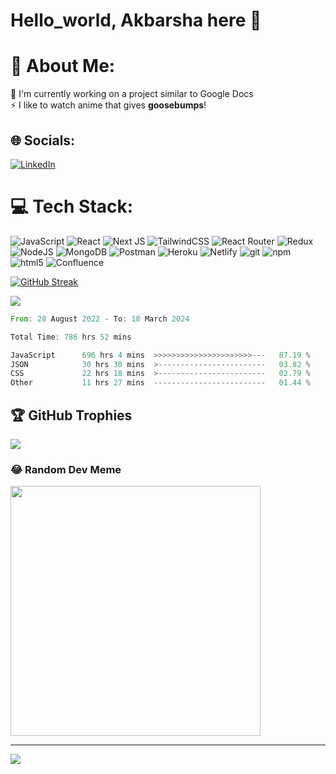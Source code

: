 <!-- **iamakbarsha1/iamakbarsha1** is a ✨ _special_ ✨ repository because its `README.md` (this file) appears on your GitHub profile. -->

# Hello_world, Akbarsha here 👋

# 💫 About Me:
🔭 I'm currently working on a project similar to Google Docs <br>⚡ I like to watch anime that gives <b>goosebumps</b>!


## 🌐 Socials:
[![LinkedIn](https://img.shields.io/badge/LinkedIn-%230077B5.svg?logo=linkedin&logoColor=white)](https://linkedin.com/in/https://www.linkedin.com/in/iamakbarsha/) 

# 💻 Tech Stack:
![JavaScript](https://img.shields.io/badge/javascript-%23323330.svg?style=for-the-badge&logo=javascript&logoColor=%23F7DF1E) ![React](https://img.shields.io/badge/react-%2320232a.svg?style=for-the-badge&logo=react&logoColor=%2361DAFB) ![Next JS](https://img.shields.io/badge/Next-black?style=for-the-badge&logo=next.js&logoColor=white) ![TailwindCSS](https://img.shields.io/badge/tailwindcss-%2338B2AC.svg?style=for-the-badge&logo=tailwind-css&logoColor=white) ![React Router](https://img.shields.io/badge/React_Router-CA4245?style=for-the-badge&logo=react-router&logoColor=white) ![Redux](https://img.shields.io/badge/redux-%23593d88.svg?style=for-the-badge&logo=redux&logoColor=white) ![NodeJS](https://img.shields.io/badge/node.js-6DA55F?style=for-the-badge&logo=node.js&logoColor=white) ![MongoDB](https://img.shields.io/badge/MongoDB-%234ea94b.svg?style=for-the-badge&logo=mongodb&logoColor=white) ![Postman](https://img.shields.io/badge/Postman-FF6C37?style=for-the-badge&logo=postman&logoColor=white) ![Heroku](https://img.shields.io/badge/heroku-%23430098.svg?style=for-the-badge&logo=heroku&logoColor=white) ![Netlify](https://img.shields.io/badge/netlify-%23000000.svg?style=for-the-badge&logo=netlify&logoColor=#00C7B7) <img alt="git" src="https://img.shields.io/badge/-Git-F05032?style=for-the-badge&logo=git&logoColor=white" /> <img alt="npm" src="https://img.shields.io/badge/-NPM-CB3837?style=for-the-badge&logo=npm&logoColor=white" /> <img alt="html5" src="https://img.shields.io/badge/-HTML5-E34F26?style=for-the-badge&logo=html5&logoColor=white" /> ![Confluence](https://img.shields.io/badge/confluence-%23172BF4.svg?style=for-the-badge&logo=confluence&logoColor=white)

[![GitHub Streak](https://streak-stats.demolab.com?user=iamakbarsha1&theme=github-dark&border_radius=5)](https://git.io/streak-stats)

![](https://github-readme-stats.vercel.app/api/top-langs/?username=iamakbarsha1&theme=dark&hide_border=true&include_all_commits=true&count_private=true&layout=compact)

<!--START_SECTION:waka-->

```rust
From: 28 August 2022 - To: 18 March 2024

Total Time: 786 hrs 52 mins

JavaScript      696 hrs 4 mins  >>>>>>>>>>>>>>>>>>>>>>---   87.19 %
JSON            30 hrs 30 mins  >------------------------   03.82 %
CSS             22 hrs 18 mins  >------------------------   02.79 %
Other           11 hrs 27 mins  -------------------------   01.44 %
```

<!--END_SECTION:waka-->

## 🏆 GitHub Trophies
![](https://github-profile-trophy.vercel.app/?username=iamakbarsha1&theme=darkhub&no-frame=false&no-bg=true&margin-w=4)


<!-- <details>

![GitHub stats](https://github.com/iamakbarsha1/iamakbarsha1/blob/metrics/github-metrics.svg)
</details> -->

### 😂 Random Dev Meme
<img src='https://randommeme-five.vercel.app/' style="height: 400px;"/>

---

[![](https://visitcount.itsvg.in/api?id=iamakbarsha1&icon=0&color=0)](https://visitcount.itsvg.in)
